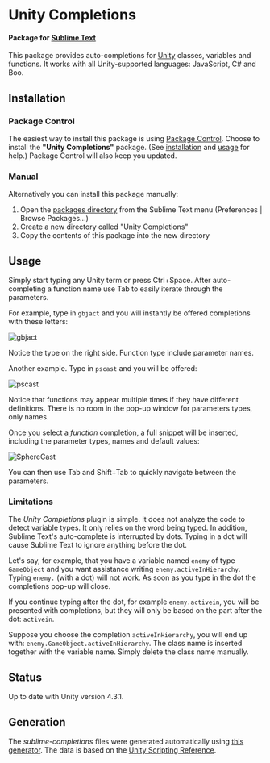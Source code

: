 # Unity Completions
#### Package for [Sublime Text](http://www.sublimetext.com)

This package provides auto-completions for [Unity](http://www.unity3d.com/) classes, variables and functions.
It works with all Unity-supported languages: JavaScript, C# and Boo.

## Installation

### Package Control

The easiest way to install this package is using 
[Package Control](http://wbond.net/sublime_packages/package_control).
Choose to install the <b>"Unity Completions"</b> package.
(See [installation](http://wbond.net/sublime_packages/package_control/installation)
and [usage](http://wbond.net/sublime_packages/package_control/usage)
for help.)
Package Control will also keep you updated.

### Manual

Alternatively you can install this package manually:

1. Open the [packages directory](http://docs.sublimetext.info/en/latest/basic_concepts.html#the-packages-directory)
from the Sublime Text menu (Preferences | Browse Packages...)
2. Create a new directory called "Unity Completions"
3. Copy the contents of this package into the new directory

## Usage

Simply start typing any Unity term or press Ctrl+Space.
After auto-completing a function name use Tab to easily iterate through the parameters.

For example, type in <code>gbjact</code> and you will instantly be offered completions with these letters:

![gbjact](http://oferei.github.io/sublime-unity-completions/complete-gbjact.png)

Notice the type on the right side. Function type include parameter names.

Another example. Type in <code>pscast</code> and you will be offered:

![pscast](http://oferei.github.io/sublime-unity-completions/complete-pscast.png)

Notice that functions may appear multiple times if they have different definitions.
There is no room in the pop-up window for parameters types, only names.

Once you select a _function_ completion, a full snippet will be inserted,
including the parameter types, names and default values:

![SphereCast](http://oferei.github.io/sublime-unity-completions/func-spherecast.png)

You can then use Tab and Shift+Tab to quickly navigate between the parameters.

### Limitations

The _Unity Completions_ plugin is simple.
It does not analyze the code to detect variable types.
It only relies on the word being typed.
In addition, Sublime Text's auto-complete is interrupted by dots.
Typing in a dot will cause Sublime Text to ignore anything before the dot.

Let's say, for example, that you have a variable named <code>enemy</code> of type <code>GameObject</code>
and you want assistance writing <code>enemy.activeInHierarchy</code>.
Typing <code>enemy.</code> (with a dot) will not work.
As soon as you type in the dot the completions pop-up will close.

If you continue typing after the dot, for example <code>enemy.activein</code>,
you will be presented with completions,
but they will only be based on the part after the dot: <code>activein</code>.

Suppose you choose the completion <code>activeInHierarchy</code>,
you will end up with: <code>enemy.GameObject.activeInHierarchy</code>.
The class name is inserted together with the variable name.
Simply delete the class name manually.

## Status

Up to date with Unity version 4.3.1.

## Generation

The _sublime-completions_ files were generated automatically using
[this generator](https://github.com/oferei/sublime-unity-completions-generator).
The data is based on the [Unity Scripting Reference](http://docs.unity3d.com/Documentation/ScriptReference/).
